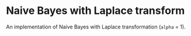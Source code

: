 # Naive Bayes with Laplace transform

An implementation of Naive Bayes with Laplace transformation (`alpha` = 1). 
